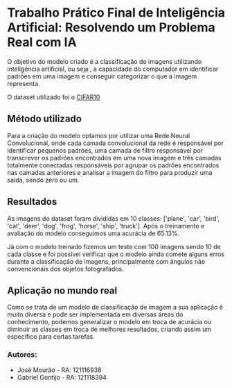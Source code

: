 # Trabalho Prático Final de Inteligência Artificial: Resolvendo um Problema Real com IA
O objetivo do modelo criado é a classificação de imagens utilizando inteligência artificial, 
ou seja , a capacidade do computador em identificar padrões em uma imagem e conseguir categorizar o que a imagem representa.

O dataset utilizado foi o [CIFAR10](https://www.cs.toronto.edu/~kriz/cifar.html)

##  Método utilizado
Para a criação do modelo optamos por utilizar uma Rede Neural Convolucional, onde cada camada convolucional da rede é responsável por identificar pequenos padrões, 
uma camada de filtro responsável por transcrever os padrões encontrados em uma nova imagem e três camadas totalmente conectadas responsáveis por agrupar os padrões encontrados 
nas camadas anteriores e analisar a imagem do filtro para produzir uma saída, sendo zero ou um.

## Resultados
As imagens do dataset foram divididas em 10 classes: ['plane', 'car', 'bird', 'cat', 'deer', 'dog', 'frog', 'horse', 'ship', 'truck'].
Após o treinamento e avaliação do modelo conseguimos uma acurácia de 65.13%.

Já com o modelo treinado fizemos um teste com 100 imagens sendo 10 de cada classe e foi possível verificar que o modelo ainda comete alguns erros durante a classificação de imagens, 
principalmente com ângulos não convencionais dos objetos fotografados.

## Aplicação no mundo real
Como se trata de um modelo de classificação de imagem a sua aplicação é muito diversa e pode ser implementada em diversas áreas do conhecimento, podemos generalizar o modelo em troca de acurácia ou diminuir as classes em troca de melhores resultados, criando assim um específico para certas tarefas.

### Autores:
* José Mourão - RA: 121116938
* Gabriel Gontijo - RA: 121118394
